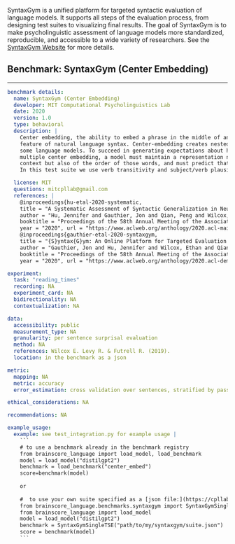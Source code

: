 SyntaxGym is a unified platform for targeted syntactic evaluation of language models. It supports all steps
of the evaluation process, from designing test suites to visualizing final results. The goal of SyntaxGym 
is to make psycholinguistic assessment of language models more standardized, reproducible, and accessible 
to a wide variety of researchers.  See the [SyntaxGym Website](https://syntaxgym.org/) for more details.

## Benchmark: SyntaxGym (Center Embedding)
---
```yaml
benchmark details:
  name: SyntaxGym (Center Embedding)
  developer: MIT Computational Psycholinguistics Lab
  date: 2020
  version: 1.0
  type: behavioral
  description: |
    Center embedding, the ability to embed a phrase in the middle of another phrase of the same type, is a hallmark 
    feature of natural language syntax. Center-embedding creates nested dependencies, which could pose a challenge for 
    some language models. To succeed in generating expectations about how sentences will continue in the context of 
    multiple center embedding, a model must maintain a representation not only of what words appear in the preceding 
    context but also of the order of those words, and must predict that upcoming words occur in the appropriate order. 
    In this test suite we use verb transitivity and subject/verb plausibility to test model capabilities in this respect.

  license: MIT
  questions: mitcpllab@gmail.com
  references: |
    @inproceedings{hu-etal-2020-systematic,
    title = "A Systematic Assessment of Syntactic Generalization in Neural Language Models",
    author = "Hu, Jennifer and Gauthier, Jon and Qian, Peng and Wilcox, Ethan and Levy, Roger",
    booktitle = "Proceedings of the 58th Annual Meeting of the Association for Computational Linguistics", 
    year = "2020", url = "https://www.aclweb.org/anthology/2020.acl-main.158", pages = "1725--1744"}
    @inproceedings{gauthier-etal-2020-syntaxgym, 
    title = "{S}yntax{G}ym: An Online Platform for Targeted Evaluation of Language Models", 
    author = "Gauthier, Jon and Hu, Jennifer and Wilcox, Ethan and Qian, Peng and Levy, Roger",
    booktitle = "Proceedings of the 58th Annual Meeting of the Association for Computational Linguistics: System Demonstrations",
    year = "2020", url = "https://www.aclweb.org/anthology/2020.acl-demos.10", pages = "70--76"}

experiment:
  task: "reading_times"
  recording: NA
  experiment_card: NA
  bidirectionality: NA
  contextualization: NA

data:
  accessibility: public
  measurement_type: NA
  granularity: per sentence surprisal evaluation
  method: NA
  references: Wilcox E. Levy R. & Futrell R. (2019). 
  location: in the benchmark as a json

metric:
  mapping: NA 
  metric: accuracy
  error_estimation: cross validation over sentences, stratified by passage

ethical_considerations: NA

recommendations: NA

example_usage:
  example: see test_integration.py for example usage |
    ```
    # to use a benchmark already in the benchmark registry
    from brainscore_language import load_model, load_benchmark
    model = load_model("distilgpt2")
    benchmark = load_benchmark("center_embed")
    score=benchmark(model)
    
    or
    
    #  to use your own suite specified as a [json file:](https://cpllab.github.io/syntaxgym-core/suite_json.html) 
    from brainscore_language.benchmarks.syntaxgym import SyntaxGymSingleTSE
    from brainscore_language import load_model
    model = load_model("distilgpt2")
    benchmark = SyntaxGymSingleTSE("path/to/my/syntaxgym/suite.json")
    score = benchmark(model)
    ```

